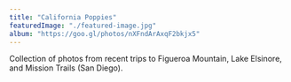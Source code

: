 ```yaml
---
title: "California Poppies"
featuredImage: "./featured-image.jpg"
album: "https://goo.gl/photos/nXFndArAxqF2bkjx5"
---
```

Collection of photos from recent trips to Figueroa Mountain, Lake Elsinore, and Mission Trails (San Diego).
